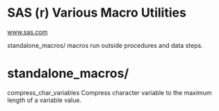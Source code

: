 SAS (r) Various Macro Utilities
===============================
www.sas.com


standalone_macros/ macros run outside procedures and data steps.



standalone_macros/
==================
compress_char_variables		Compress character variable to the maximum length of a variable value.
